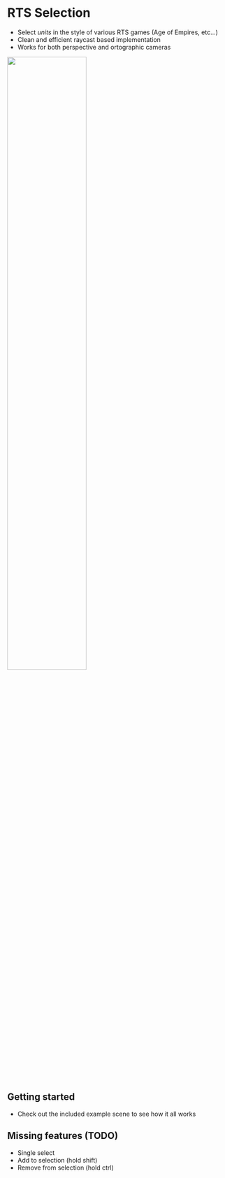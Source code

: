 # RTS Selection

- Select *units* in the style of various RTS games (Age of Empires, etc...)
- Clean and efficient raycast based implementation
- Works for both perspective and ortographic cameras

<img src="https://user-images.githubusercontent.com/18125997/186161734-3bd20ce3-39bb-4f28-8f8e-f24d768c6732.gif" width="60%">


## Getting started

- Check out the included example scene to see how it all works

## Missing features (TODO)

- Single select
- Add to selection (hold shift)
- Remove from selection (hold ctrl)

